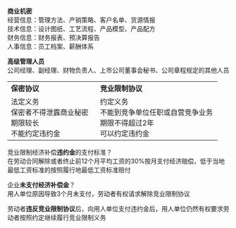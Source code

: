 **商业机密**<br>
经营信息：管理方法、产销策略、客户名单、货源情报<br>
技术信息：设计图纸、工艺流程、产品模型、产品配方<br>
财务信息：财务报表、预决算报告<br>
人事信息：员工档案、薪酬体系

**高级管理人员**<br>
公司经理、副经理、财物负责人、上市公司董事会秘书、公司章程规定的其他人员

<table><colgroup><col style="width: 42%" /><col style="width: 57%" /></colgroup><tbody><tr class="odd"><td><strong>保密协议</strong></td><td><strong>竞业限制协议</strong></td></tr><tr class="even"><td>法定义务<br />
保密者不得泄露商业秘密<br />
期限较长<br />
不能约定违约金</td><td>约定义务<br />
不能到竞争单位任职或自营竞争业务<br />
期限不得超过2年<br />
可以约定违约金</td></tr></tbody></table>

竞业限制经济补偿**违约金**的支付标准？<br>
在劳动合同解除或者终止前12个月平均工资的30%按月支付经济赔偿，低于当地最低工资标准的按照履行地最低工资标准赔付

企业**未支付经济补偿金**？<br>
用人单位原因导致3个月未支付，劳动者有权请求解除竞业限制协议

劳动者**违反竞业限制协议**后，向用人单位支付违约金后，用人单位仍然有权要求劳动者按照约定继续履行竞业限制义务
